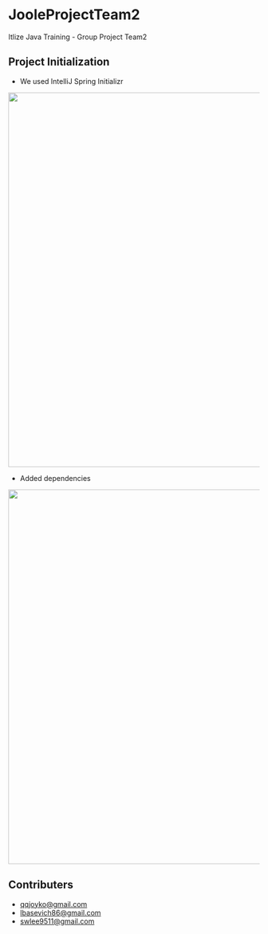 # JooleProjectTeam2
Itlize Java Training - Group Project Team2

## Project Initialization
* We used IntelliJ Spring Initializr 
<img src="https://user-images.githubusercontent.com/98913787/161631642-0b9f0afa-db35-4b9c-a0b1-735553dbee2a.jpg" width="750" height="750">

* Added dependencies
<img src="https://user-images.githubusercontent.com/98913787/161631654-56ec1cbd-b92d-477f-8bcf-23edf64ee401.jpg" width="750" height="750">

## Contributers
* qqjoyko@gmail.com
* lbasevich86@gmail.com
* swlee9511@gmail.com

